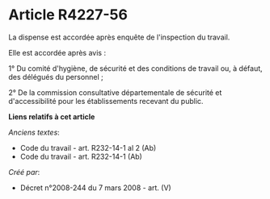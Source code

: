 # Article R4227-56

La dispense est accordée après enquête de l'inspection du travail.

Elle est accordée après avis :

1° Du comité d'hygiène, de sécurité et des conditions de travail ou, à défaut, des délégués du personnel ;

2° De la commission consultative départementale de sécurité et d'accessibilité pour les établissements recevant du public.

**Liens relatifs à cet article**

_Anciens textes_:

  - Code du travail - art. R232-14-1 al 2 (Ab)
  - Code du travail - art. R232-14-1 (Ab)

_Créé par_:

  - Décret n°2008-244 du 7 mars 2008 - art. (V)
